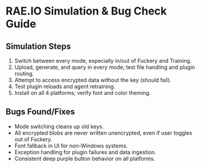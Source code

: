 # RAE.IO Simulation & Bug Check Guide

## Simulation Steps
1. Switch between every mode, especially in/out of Fuckery and Training.
2. Upload, generate, and query in every mode; test file handling and plugin routing.
3. Attempt to access encrypted data without the key (should fail).
4. Test plugin reloads and agent retraining.
5. Install on all 4 platforms; verify font and color theming.

## Bugs Found/Fixes
- Mode switching cleans up old keys.
- All encrypted blobs are never written unencrypted, even if user toggles out of Fuckery.
- Font fallback in UI for non-Windows systems.
- Exception handling for plugin failures and data ingestion.
- Consistent deep purple button behavior on all platforms.